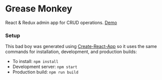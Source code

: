 # Grease Monkey

React & Redux admin app for CRUD operations. [Demo](https://cullenjett.github.io/grease-monkey)

### Setup
This bad boy was generated using [Create-React-App](https://github.com/facebookincubator/create-react-app) so it uses the same commands for installation, development, and production builds:

- To install: `npm install`
- Development server: `npm start`
- Production build: `npm run build`
